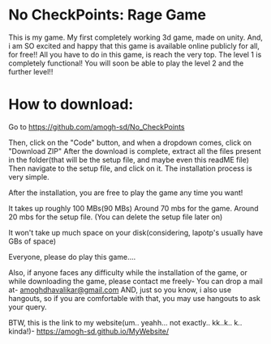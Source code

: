 # No CheckPoints: Rage Game

This is my game. My first completely working 3d game, made on unity.
And, i am SO excited and happy that this game is available online publicly for all, for free!!
All you have to do in this game, is reach the very top. The level 1 is completely functional! You will soon be able to play the level 2 and the further level!!

# How to download:
Go to https://github.com/amogh-sd/No_CheckPoints

Then, click on the "Code" button, and when a dropdown comes, click on "Download ZIP"
After the download is complete, extract all the files present in the folder(that will be the setup file, and maybe even this readME file)
Then navigate to the setup file, and click on it. The installation process is very simple. 

After the installation, you are free to play the game any time you want!


It takes up roughly 100 MBs(90 MBs)
Around 70 mbs for the game. Around 20 mbs for the setup file.
(You can delete the setup file later on)

It won't take up much space on your disk(considering, lapotp's usually have GBs of space)

Everyone, please do play this game....

Also, if anyone faces any difficulty while the installation of the game, or while downloading the game, please contact me freely-
You can drop a mail at- amoghdhavalikar@gmail.com 
AND, just so you know, i also use hangouts, so if you are comfortable with that, you may use hangouts to ask your query.


BTW, this is the link to my website(um.. yeahh... not exactly.. kk..k.. k.. kinda!)- https://amogh-sd.github.io/MyWebsite/
